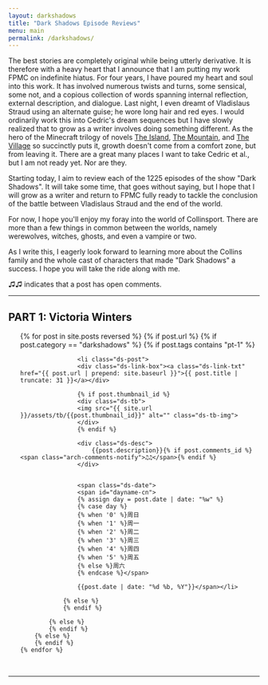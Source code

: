 ```yaml
---
layout: darkshadows
title: "Dark Shadows Episode Reviews"
menu: main
permalink: /darkshadows/ 
---
```


<html>
<head>
<meta charset="utf-8">

</head>

<body>

<div id="fpmc-intro">
<p>The best stories are completely original while being utterly derivative. It is therefore with a heavy heart that I announce that I am putting my work FPMC on indefinite hiatus. For four years, I have poured my heart and soul into this work. It has involved numerous twists and turns, some sensical, some not, and a copious collection of words spanning internal reflection, external description, and dialogue. Last night, I even dreamt of Vladislaus Straud using an alternate guise; he wore long hair and red eyes. I would ordinarily work this into Cedric's dream sequences but I have slowly realized that to grow as a writer involves doing something different. As the hero of the Minecraft trilogy of novels <u>The Island</u>, <u>The Mountain</u>, and <u>The Village</u> so succinctly puts it, growth doesn't come from a comfort zone, but from leaving it. There are a great many places I want to take Cedric et al., but I am not ready yet. Nor are they.</p>
<p>Starting today, I aim to review each of the 1225 episodes of the show "Dark Shadows". It will take some time, that goes without saying, but I hope that I will grow as a writer and return to FPMC fully ready to tackle the conclusion of the battle between Vladislaus Straud and the end of the world.</p>
<p>For now, I hope you'll enjoy my foray into the world of Collinsport. There are more than a few things in common between the worlds, namely werewolves, witches, ghosts, and even a vampire or two.</p>
<p>As I write this, I eagerly look forward to learning more about the Collins family and the whole cast of characters that made "Dark Shadows" a success. I hope you will take the ride along with me.</p>
<p>♫♫ indicates that a post has open comments.</p>
</div>

<hr>

<h2>PART 1: Victoria Winters </h2>

<ul>
	{% for post in site.posts reversed %}
        {% if post.url %}
			{% if post.category == "darkshadows" %}
				{% if post.tags contains "pt-1" %}

				    <li class="ds-post">
					<div class="ds-link-box"><a class="ds-link-txt" href="{{ post.url | prepend: site.baseurl }}">{{ post.title | truncate: 31 }}</a></div>
					
					{% if post.thumbnail_id %}
					<div class="ds-tb">
					<img src="{{ site.url }}/assets/tb/{{post.thumbnail_id}}" alt="" class="ds-tb-img">
					</div>
					{% endif %}

					<div class="ds-desc">
						{{post.description}}{% if post.comments_id %}<span class="arch-comments-notify">♫♫</span>{% endif %}
					</div>

			
					<span class="ds-date">
					<span id="dayname-cn">
					{% assign day = post.date | date: "%w" %}
					{% case day %}
					{% when '0' %}周日
					{% when '1' %}周一
					{% when '2' %}周二
					{% when '3' %}周三
					{% when '4' %}周四
					{% when '5' %}周五
					{% else %}周六
					{% endcase %}</span>

					{{post.date | date: "%d %b, %Y"}}</span></li>
				
				{% else %}
				{% endif %}

			{% else %}	
			{% endif %}
		{% else %}
        {% endif %}
    {% endfor %}
</ul>

<br>

<hr>


</body>
</html>





